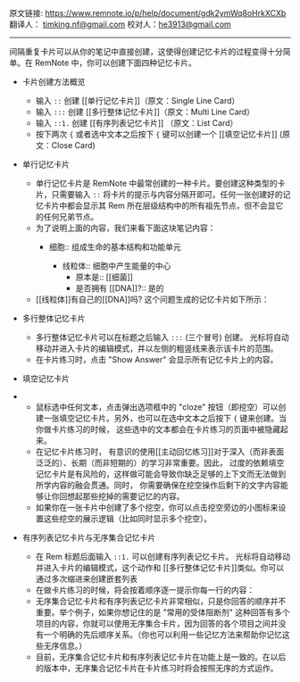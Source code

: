 原文链接: https://www.remnote.io/p/help/document/gdk2ymWq8oHrkXCXb
翻译人： timking.nf@gmail.com
校对人：he3913@gmail.com

<hr/>

间隔重复卡片可以从你的笔记中直接创建，这使得创建记忆卡片的过程变得十分简单。在 RemNote 中，你可以创建下面四种记忆卡片。

- 卡片创建方法概览
  - 输入 `::` 创建 [[单行记忆卡片]]（原文：Single Line Card）
  - 输入 `:::` 创建 [[多行整体记忆卡片]]（原文：Multi Line Card）
  - 输入 `::1.` 创建 [[有序列表记忆卡片]] （原文：List Card）
  - 按下两次 `{` 或者选中文本之后按下 `{` 键可以创建一个 [[填空记忆卡片]] (原文：Close Card)

- 单行记忆卡片
  - 单行记忆卡片是 RemNote 中最常创建的一种卡片。要创建这种类型的卡片，只需要输入 `::` 将卡片的提示与内容分隔开即可。任何一张创建好的记忆卡片中都会显示其 Rem 所在层级结构中的所有祖先节点，但不会显它的任何兄弟节点。
  - 为了说明上面的内容，我们来看下面这块笔记内容：
    - 细胞:: 组成生命的基本结构和功能单元

      - 线粒体:: 细胞中产生能量的中心
        - 原本是:: [[细菌]]
        - 是否拥有 [[DNA]]?:: 是的
  - [[线粒体]]有自己的[[DNA]]吗? 这个问题生成的记忆卡片如下所示：
- 多行整体记忆卡片
  - 多行整体记忆卡片可以在标题之后输入 `:::` (三个冒号) 创建。 光标将自动移动并进入卡片的编辑模式，并以左侧的粗竖线来表示该卡片的范围。
  - 在卡片练习时，点击 "Show Answer" 会显示所有记忆卡片上的内容。

- 填空记忆卡片
- - 鼠标选中任何文本，点击弹出选项框中的 "cloze" 按钮（即挖空）可以创建一张填空记忆卡片。另外，也可以在选中文本之后按下 `{` 键来创建。当你做卡片练习的时候， 这些选中的文本都会在卡片练习的页面中被隐藏起来。
  - 在记忆卡片练习时， 有意识的使用[[主动回忆练习]]对于深入（而非表面泛泛的）、长期（而非短期的）的学习非常重要。因此， 过度的依赖填空记忆卡片是有风险的，这样做可能会导致你缺乏足够的上下文而无法做到所学内容的融会贯通。同时， 你需要确保在挖空操作后剩下的文字内容能够让你回想起那些挖掉的需要记忆的内容。
  - 如果你在一张卡片中创建了多个挖空，你可以点击挖空旁边的小图标来设置这些挖空的展示逻辑（比如同时显示多个挖空）。
- 有序列表记忆卡片与无序集合记忆卡片
  - 在 Rem 标题后面输入 `::1.` 可以创建有序列表记忆卡片。 光标将自动移动并进入卡片的编辑模式，这个动作和 [[多行整体记忆卡片]]类似。你可以通过多次缩进来创建嵌套列表
  - 在做卡片练习的时候，将会按着顺序逐一提示你每一行的内容：
  - 无序集合记忆卡片和有序列表记忆卡片非常相似，只是你回答的顺序并不重要。举个例子，如果你想记住的是 "常用的受体阻断剂" 这种回答有多个项目的内容，你就可以使用无序集合卡片，因为回答的各个项目之间并没有一个明确的先后顺序关系。（你也可以利用一些记忆方法来帮助你记忆这些无序信息。）
  - 目前，无序集合记忆卡片和有序列表记忆卡片在功能上是一致的。在以后的版本中，无序集合记忆卡片在卡片练习时将会按照无序的方式运作。